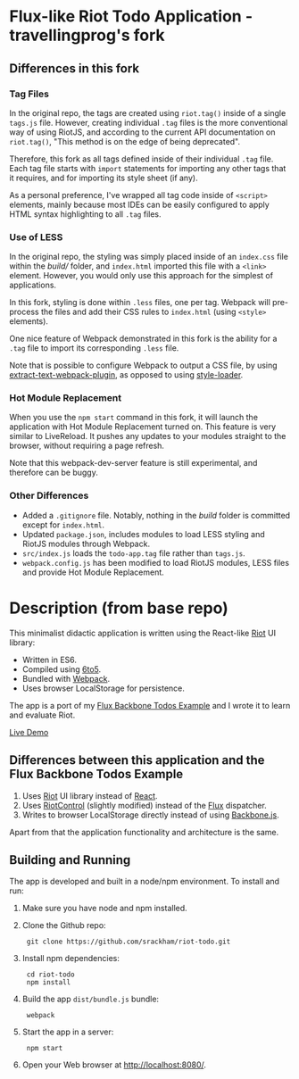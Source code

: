 # Flux-like Riot Todo Application - travellingprog's fork

## Differences in this fork

### Tag Files

In the original repo, the tags are created using `riot.tag()` inside of a single `tags.js` file. However, creating individual `.tag` files is the more conventional way of using RiotJS, and according to the current API documentation on `riot.tag()`, "This method is on the edge of being deprecated".

Therefore, this fork as all tags defined inside of their individual `.tag` file. Each tag file starts with `import` statements for importing any other tags that it requires, and for importing its style sheet (if any).

As a personal preference, I've wrapped all tag code inside of `<script>` elements, mainly because most IDEs can be easily configured to apply HTML syntax highlighting to all `.tag` files.


### Use of LESS

In the original repo, the styling was simply placed inside of an `index.css` file within the *build/* folder, and `index.html` imported this file with a `<link>` element. However, you would only use this approach for the simplest of applications.

In this fork, styling is done within `.less` files, one per tag. Webpack will pre-process the files and add their CSS rules to `index.html` (using `<style>` elements).

One nice feature of Webpack demonstrated in this fork is the ability for a `.tag` file to import its corresponding `.less` file.

Note that is possible to configure Webpack to output a CSS file, by using [extract-text-webpack-plugin](https://github.com/webpack/extract-text-webpack-plugin), as opposed to using [style-loader](https://github.com/webpack/style-loader).


### Hot Module Replacement

When you use the `npm start` command in this fork, it will launch the application with Hot Module Replacement turned on. This feature is very similar to LiveReload. It pushes any updates to your modules straight to the browser, without requiring a page refresh.

Note that this webpack-dev-server feature is still experimental, and therefore can be buggy.


### Other Differences

- Added a `.gitignore` file. Notably, nothing in the *build* folder is committed except for `index.html`.
- Updated `package.json`, includes modules to load LESS styling and RiotJS modules through Webpack.
- `src/index.js` loads the `todo-app.tag` file rather than `tags.js`.
- `webpack.config.js` has been modified to load RiotJS modules, LESS files and provide Hot Module Replacement.


# Description (from base repo)

This minimalist didactic application is written using the React-like [Riot](https://muut.com/riotjs/) UI library:

- Written in ES6.
- Compiled using [6to5](http://6to5.org/).
- Bundled with [Webpack](http://webpack.github.io/).
- Uses browser LocalStorage for persistence.

The app is a port of my [Flux Backbone Todos Example](https://github.com/srackham/flux-backbone-todo) and I wrote it to learn and evaluate Riot.

[Live Demo](http://srackham.github.io/riot-todo/)


## Differences between this application and the Flux Backbone Todos Example
1. Uses [Riot](https://muut.com/riotjs/) UI library instead of [React](http://facebook.github.io/react/).
2. Uses [RiotControl](https://github.com/jimsparkman/RiotControl) (slightly modified) instead of the [Flux](https://github.com/facebook/flux) dispatcher.
3. Writes to browser LocalStorage directly instead of using [Backbone.js](http://backbonejs.org/).

Apart from that the application functionality and architecture is the same.


## Building and Running
The app is developed and built in a node/npm environment. To install
and run:

1. Make sure you have node and npm installed.

2. Clone the Github repo:

        git clone https://github.com/srackham/riot-todo.git

3. Install npm dependencies:

        cd riot-todo
        npm install

4. Build the app `dist/bundle.js` bundle:

        webpack

5. Start the app in a server:

        npm start

6. Open your Web browser at <http://localhost:8080/>.

